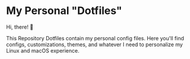 # My Personal "Dotfiles"

Hi, there! 👋

This Repository Dotfiles contain my personal config files. Here you'll find configs, customizations, themes, and whatever I need to personalize my Linux and macOS experience.
